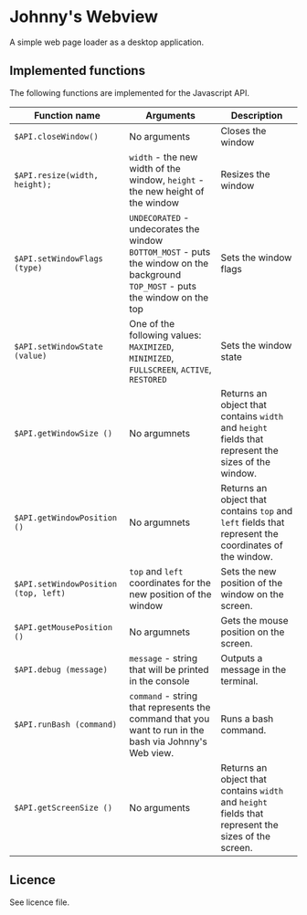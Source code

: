Johnny's Webview
================

A simple web page loader as a desktop application.

## Implemented functions

The following functions are implemented for the Javascript API.

<table>
  <thead>
    <tr>
      <th>Function name</th>
      <th>Arguments</th>
      <th>Description</th>
    </tr>
  </thead>
  <tbody>
    <tr>
      <td><code>$API.closeWindow()</code></td>
      <td>No arguments</td>
      <td>Closes the window</td>
    </tr>
    <tr>
      <td><code>$API.resize(width, height);</code></td>
      <td>
        <code>width</code> - the new width of the window,
        <code>height</code> - the new height of the window</td>
      <td>Resizes the window</td>
    </tr>
    <tr>
      <td><code>$API.setWindowFlags (type)</code></td>
      <td>
        <code>UNDECORATED</code> - undecorates the window
        <code>BOTTOM_MOST</code> - puts the window on the background
        <code>TOP_MOST</code> - puts the window on the top
      </td>
      <td>Sets the window flags</td>
    </tr>
    <tr>
      <td><code>$API.setWindowState (value)</code></td>
      <td>One of the following values:
        <code>MAXIMIZED</code>,
        <code>MINIMIZED</code>,
        <code>FULLSCREEN</code>,
        <code>ACTIVE</code>,
        <code>RESTORED</code></td>
      <td>Sets the window state</td>
    </tr>
    <tr>
      <td><code>$API.getWindowSize ()</code></td>
      <td>No argumnets</td>
      <td>Returns an object that contains <code>width</code> and <code>height</code> fields that represent the sizes of the window.</td>
    </tr>
    <tr>
      <td><code>$API.getWindowPosition ()</code></td>
      <td>No argumnets</td>
      <td>Returns an object that contains <code>top</code> and <code>left</code> fields that represent the coordinates of the window.</td>
    </tr>
    <tr>
      <td><code>$API.setWindowPosition (top, left)</code></td>
      <td><code>top</code> and <code>left</code> coordinates for the new position of the window</td>
      <td>Sets the new position of the window on the screen.</td>
    </tr>
    <tr>
      <td><code>$API.getMousePosition ()</code></td>
      <td>No argumnets</td>
      <td>Gets the mouse position on the screen.</td>
    </tr>
    <tr>
      <td><code>$API.debug (message)</code></td>
      <td><code>message</code>  - string that will be printed in the console</td>
      <td>Outputs a message in the terminal.</td>
    </tr>
    <tr>
      <td><code>$API.runBash (command)</code></td>
      <td><code>command</code> - string that represents the command that you want to run in the bash via Johnny's Web view.</td>
      <td>Runs a bash command.</td>
    </tr>
    <tr>
      <td><code>$API.getScreenSize ()</code></td>
      <td>No arguments</td>
      <td>Returns an object that contains <code>width</code> and <code>height</code> fields that represent the sizes of the screen.</td>
    </tr>
  </tbody>
</table>

## Licence

See licence file.
